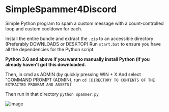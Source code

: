 # SimpleSpammer4Discord
Simple Python program to spam a custom message with a count-controlled loop and custom cooldown for each.

Install the entire bundle and extract the `.zip` to an accessible directory (Preferably DOWNLOADS or DESKTOP)
Run ``start.bat`` to ensure you have all the dependencies for the Python script.

**Python 3.6 and above if you want to manually install Python (if you already haven't got this downloaded.**

Then, in cmd as ADMIN (by quickly pressing WIN + X And select "COMMAND PROMPT (ADMIN), run ```cd [DIRECTORY TO CONTENTS OF THE EXTRACTED PROGRAM AND ASSETS]```

Then run in that directory ```python spammer.py```

![image](https://github.com/StormieFN/SimpleSpammer4Discord/assets/77277357/326830cc-dda5-4ff5-a7c2-75e3ff8bb18b)

